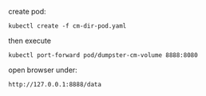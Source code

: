 create pod:

```
kubectl create -f cm-dir-pod.yaml
```

then execute

```
kubectl port-forward pod/dumpster-cm-volume 8888:8080
```

open browser under:
```
http://127.0.0.1:8888/data
```

